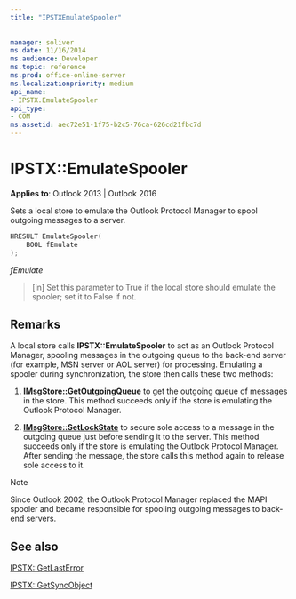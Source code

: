 ```yaml
---
title: "IPSTXEmulateSpooler"
 
 
manager: soliver
ms.date: 11/16/2014
ms.audience: Developer
ms.topic: reference
ms.prod: office-online-server
ms.localizationpriority: medium
api_name:
- IPSTX.EmulateSpooler
api_type:
- COM
ms.assetid: aec72e51-1f75-b2c5-76ca-626cd21fbc7d
---
```


# IPSTX::EmulateSpooler

  
  
**Applies to**: Outlook 2013 | Outlook 2016 
  
Sets a local store to emulate the Outlook Protocol Manager to spool outgoing messages to a server.
  
```cpp
HRESULT EmulateSpooler( 
    BOOL fEmulate 
);
```

 _fEmulate_
  
> [in] Set this parameter to True if the local store should emulate the spooler; set it to False if not. 
    
## Remarks

A local store calls **IPSTX::EmulateSpooler** to act as an Outlook Protocol Manager, spooling messages in the outgoing queue to the back-end server (for example, MSN server or AOL server) for processing. Emulating a spooler during synchronization, the store then calls these two methods: 
  
1. **[IMsgStore::GetOutgoingQueue](imsgstore-getoutgoingqueue.md)** to get the outgoing queue of messages in the store. This method succeeds only if the store is emulating the Outlook Protocol Manager. 
    
2. **[IMsgStore::SetLockState](imsgstore-setlockstate.md)** to secure sole access to a message in the outgoing queue just before sending it to the server. This method succeeds only if the store is emulating the Outlook Protocol Manager. After sending the message, the store calls this method again to release sole access to it. 
    
> [!NOTE]
> Since Outlook 2002, the Outlook Protocol Manager replaced the MAPI spooler and became responsible for spooling outgoing messages to back-end servers. 
  
## See also



[IPSTX::GetLastError](ipstx-getlasterror.md)
  
[IPSTX::GetSyncObject](ipstx-getsyncobject.md)


